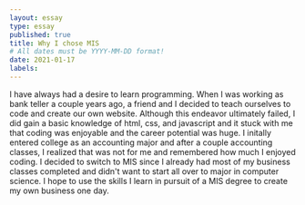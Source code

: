 ```yaml
---
layout: essay
type: essay
published: true
title: Why I chose MIS
# All dates must be YYYY-MM-DD format!
date: 2021-01-17
labels:
---
```


I have always had a desire to learn programming. When I was working as bank teller a couple years ago, a friend and I decided to teach ourselves to code and create our own website. Although this endeavor ultimately failed, I did gain a basic knowledge of html, css, and javascript and it stuck with me that coding was enjoyable and the career potential was huge. I initally entered college as an accounting major and after a couple accounting classes, I realized that was not for me and remembered how much I enjoyed coding. I decided to switch to MIS since I already had most of my business classes completed and didn't want to start all over to major in computer science. I hope to use the skills I learn in pursuit of a MIS degree to create my own business one day.
